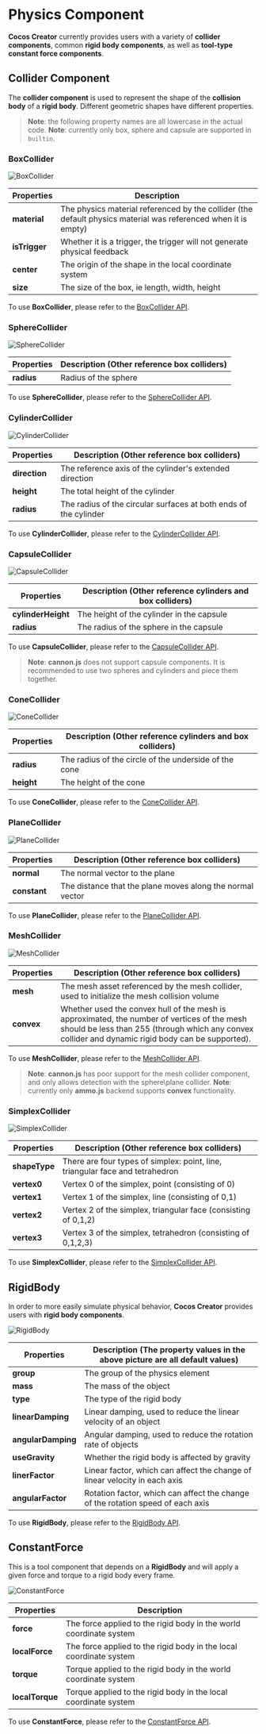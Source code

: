 # Physics Component

__Cocos Creator__ currently provides users with a variety of __collider components__, common __rigid body components__, as well as __tool-type constant force components__.

## Collider Component

The __collider component__ is used to represent the shape of the __collision body__ of a __rigid body__. Different geometric shapes have different properties.

> **Note**: the following property names are all lowercase in the actual code.
> **Note**: currently only box, sphere and capsule are supported in `builtin`.

### BoxCollider

![BoxCollider](img/collider-box.jpg)

  Properties | Description
  ---|---
  **material** | The physics material referenced by the collider (the default physics material was referenced when it is empty)
  **isTrigger** | Whether it is a trigger, the trigger will not generate physical feedback
  **center** | The origin of the shape in the local coordinate system
  **size** | The size of the box, ie length, width, height

To use __BoxCollider__, please refer to the [BoxCollider API](https://docs.cocos.com/creator/3.0/api/en/classes/physics.boxcollider.html).

### SphereCollider

![SphereCollider](img/collider-sphere.jpg)

Properties | Description (Other reference box colliders)
---|---
**radius** | Radius of the sphere

To use __SphereCollider__, please refer to the [SphereCollider API](https://docs.cocos.com/creator/3.0/api/en/classes/physics.spherecollider.html).

### CylinderCollider

![CylinderCollider](img/collider-cylinder.jpg)

Properties | Description (Other reference box colliders)
---|---
**direction** | The reference axis of the cylinder's extended direction
**height** | The total height of the cylinder
**radius** | The radius of the circular surfaces at both ends of the cylinder

To use __CylinderCollider__, please refer to the [CylinderCollider API](https://docs.cocos.com/creator/3.0/api/en/classes/physics.cylindercollider.html).

### CapsuleCollider

![CapsuleCollider](img/collider-capsule.jpg)

Properties | Description (Other reference cylinders and box colliders)
---|---
**cylinderHeight** | The height of the cylinder in the capsule
**radius** | The radius of the sphere in the capsule

To use __CapsuleCollider__, please refer to the [CapsuleCollider API](https://docs.cocos.com/creator/3.0/api/en/classes/physics.capsulecollider.html).

> **Note**: __cannon.js__ does not support capsule components. It is recommended to use two spheres and cylinders and piece them together.

### ConeCollider

![ConeCollider](img/collider-cone.jpg)

Properties | Description (Other reference cylinders and box colliders)
---|---
**radius** | The radius of the circle of the underside of the cone
**height** | The height of the cone

To use __ConeCollider__, please refer to the [ConeCollider API](https://docs.cocos.com/creator/3.0/api/en/classes/physics.conecollider.html).

### PlaneCollider

![PlaneCollider](img/collider-plane.jpg)

Properties | Description (Other reference box colliders)
---|---
**normal** | The normal vector to the plane
**constant** | The distance that the plane moves along the normal vector

To use __PlaneCollider__, please refer to the [PlaneCollider API](https://docs.cocos.com/creator/3.0/api/en/classes/physics.planecollider.html).

### MeshCollider

![MeshCollider](img/collider-mesh.jpg)

Properties | Description (Other reference box colliders)
---|---
**mesh** | The mesh asset referenced by the mesh collider, used to initialize the mesh collision volume
**convex** | Whether used the convex hull of the mesh is approximated, the number of vertices of the mesh should be less than 255 (through which any convex collider and dynamic rigid body can be supported).

To use __MeshCollider__, please refer to the [MeshCollider API](https://docs.cocos.com/creator/3.0/api/en/classes/physics.meshcollider.html).

> **Note**: __cannon.js__ has poor support for the mesh collider component, and only allows detection with the sphere\plane collider.
> **Note**: currently only __ammo.js__ backend supports __convex__ functionality.

### SimplexCollider

![SimplexCollider](img/collider-simplex.jpg)

Properties | Description (Other reference box colliders)
---|---
**shapeType** | There are four types of simplex: point, line, triangular face and tetrahedron
**vertex0** | Vertex 0 of the simplex, point (consisting of 0)
**vertex1** | Vertex 1 of the simplex, line (consisting of 0,1)
**vertex2** | Vertex 2 of the simplex, triangular face (consisting of 0,1,2)
**vertex3** | Vertex 3 of the simplex, tetrahedron (consisting of 0,1,2,3)

To use __SimplexCollider__, please refer to the [SimplexCollider API](https://docs.cocos.com/creator/3.0/api/en/classes/physics.simplexcollider.html).

## RigidBody

In order to more easily simulate physical behavior, __Cocos Creator__ provides users with __rigid body components__.

![RigidBody](img/rigid-body.jpg)

Properties | Description (The property values ​​in the above picture are all default values)
---|---
**group** | The group of the physics element
**mass** | The mass of the object
**type** | The type of the rigid body
**linearDamping** | Linear damping, used to reduce the linear velocity of an object
**angularDamping** | Angular damping, used to reduce the rotation rate of objects
**useGravity** | Whether the rigid body is affected by gravity
**linerFactor** | Linear factor, which can affect the change of linear velocity in each axis
**angularFactor** | Rotation factor, which can affect the change of the rotation speed of each axis

To use __RigidBody__, please refer to the [RigidBody API](https://docs.cocos.com/creator/3.0/api/en/classes/physics.rigidbody.html).

## ConstantForce

This is a tool component that depends on a __RigidBody__ and will apply a given force and torque to a rigid body every frame.

![ConstantForce](img/constant-force.jpg)

Properties | Description
---|---
**force** | The force applied to the rigid body in the world coordinate system
**localForce** | The force applied to the rigid body in the local coordinate system
**torque** | Torque applied to the rigid body in the world coordinate system
**localTorque** | Torque applied to the rigid body in the local coordinate system

To use __ConstantForce__, please refer to the [ConstantForce API](https://docs.cocos.com/creator/3.0/api/en/classes/physics.constantforce.html).
